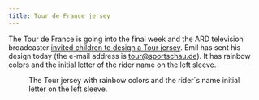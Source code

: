 ```yaml
---
title: Tour de France jersey
---
```

The Tour de France is going into the final week and the ARD television broadcaster [invited children to design a Tour jersey](https://www.kika.de/sportschau/mach-mit/mitmachen-mein-trikot-tour-de-france-100). Emil has sent his design today (the e-mail address is tour@sportschau.de). It has rainbow colors and the initial letter of the rider name on the left sleeve.

<figure>
<img src="/img/emil-drawing/trikot-design-emil-schneider.jpg" alt="">
<figcaption>The Tour jersey with rainbow colors and the rider´s name initial letter on the left sleeve.</figcaption>
</figure>